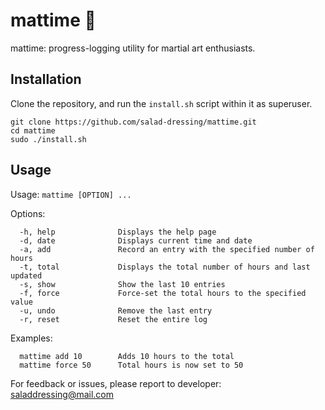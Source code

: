 # mattime 🥋
mattime: progress-logging utility for martial art enthusiasts.

## Installation
Clone the repository, and run the `install.sh` script within it as superuser.
```
git clone https://github.com/salad-dressing/mattime.git
cd mattime
sudo ./install.sh
```

## Usage
Usage: `mattime [OPTION] ...`

Options:
```
  -h, help              Displays the help page
  -d, date              Displays current time and date
  -a, add               Record an entry with the specified number of hours
  -t, total             Displays the total number of hours and last updated
  -s, show              Show the last 10 entries
  -f, force             Force-set the total hours to the specified value
  -u, undo              Remove the last entry
  -r, reset             Reset the entire log
```
Examples:
```
  mattime add 10        Adds 10 hours to the total
  mattime force 50      Total hours is now set to 50
```
For feedback or issues, please report to developer: saladdressing@mail.com
